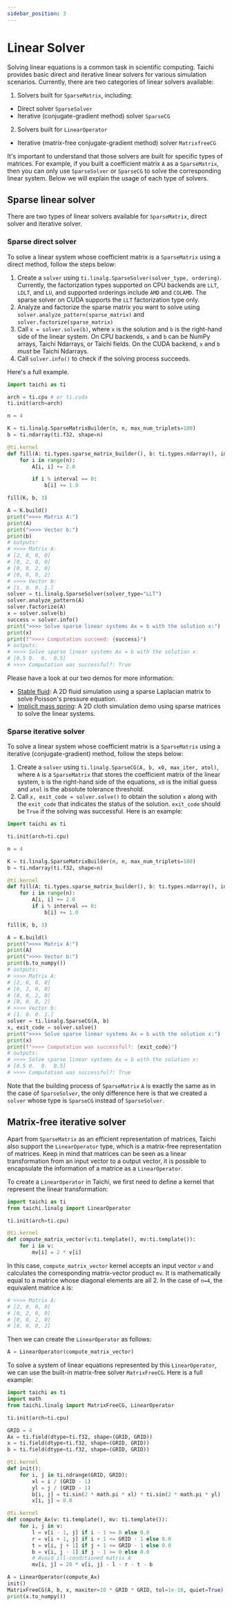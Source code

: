 ```yaml
---
sidebar_position: 3
---
```


# Linear Solver

Solving linear equations is a common task in scientific computing. Taichi provides basic direct and iterative linear solvers for
various simulation scenarios. Currently, there are two categories of linear solvers available:
1. Solvers built for `SparseMatrix`, including:
- Direct solver `SparseSolver`
- Iterative (conjugate-gradient method) solver `SparseCG`
2. Solvers built for `LinearOperator`
- Iterative (matrix-free conjugate-gradient method) solver `MatrixfreeCG`

It's important to understand that those solvers are built for specific types of matrices. For example, if you built a coefficient matrix `A` as a `SparseMatrix`, then you can only use `SparseSolver` or `SparseCG` to solve the corresponding linear system. Below we will explain the usage of each type of solvers.

## Sparse linear solver
There are two types of linear solvers available for `SparseMatrix`, direct solver and iterative solver.

### Sparse direct solver
To solve a linear system whose coefficient matrix is a `SparseMatrix` using a direct method, follow the steps below:
1. Create a `solver` using `ti.linalg.SparseSolver(solver_type, ordering)`. Currently, the factorization types supported on CPU backends are `LLT`, `LDLT`, and `LU`, and supported orderings include `AMD` and `COLAMD`. The sparse solver on CUDA supports the `LLT` factorization type only.
2. Analyze and factorize the sparse matrix you want to solve using `solver.analyze_pattern(sparse_matrix)` and `solver.factorize(sparse_matrix)`
3. Call `x = solver.solve(b)`, where `x` is the solution and `b` is the right-hand side of the linear system. On CPU backends, `x` and `b` can be NumPy arrays, Taichi Ndarrays, or Taichi fields. On the CUDA backend, `x` and `b` *must* be Taichi Ndarrays.
4. Call `solver.info()` to check if the solving process succeeds.

Here's a full example.

```python
import taichi as ti

arch = ti.cpu # or ti.cuda
ti.init(arch=arch)

n = 4

K = ti.linalg.SparseMatrixBuilder(n, n, max_num_triplets=100)
b = ti.ndarray(ti.f32, shape=n)

@ti.kernel
def fill(A: ti.types.sparse_matrix_builder(), b: ti.types.ndarray(), interval: ti.i32):
    for i in range(n):
        A[i, i] += 2.0

        if i % interval == 0:
            b[i] += 1.0

fill(K, b, 3)

A = K.build()
print(">>>> Matrix A:")
print(A)
print(">>>> Vector b:")
print(b)
# outputs:
# >>>> Matrix A:
# [2, 0, 0, 0]
# [0, 2, 0, 0]
# [0, 0, 2, 0]
# [0, 0, 0, 2]
# >>>> Vector b:
# [1. 0. 0. 1.]
solver = ti.linalg.SparseSolver(solver_type="LLT")
solver.analyze_pattern(A)
solver.factorize(A)
x = solver.solve(b)
success = solver.info()
print(">>>> Solve sparse linear systems Ax = b with the solution x:")
print(x)
print(f">>>> Computation succeed: {success}")
# outputs:
# >>>> Solve sparse linear systems Ax = b with the solution x:
# [0.5 0.  0.  0.5]
# >>>> Computation was successful?: True
```

Please have a look at our two demos for more information:
+ [Stable fluid](https://github.com/taichi-dev/taichi/blob/master/python/taichi/examples/simulation/stable_fluid.py): A 2D fluid simulation using a sparse Laplacian matrix to solve Poisson's pressure equation.
+ [Implicit mass spring](https://github.com/taichi-dev/taichi/blob/master/python/taichi/examples/simulation/implicit_mass_spring.py): A 2D cloth simulation demo using sparse matrices to solve the linear systems.

### Sparse iterative solver
To solve a linear system whose coefficient matrix is a `SparseMatrix` using a iterative (conjugate-gradient) method, follow the steps below:
1. Create a `solver` using `ti.linalg.SparseCG(A, b, x0, max_iter, atol)`, where `A` is a `SparseMatrix` that stores the coefficient matrix of the linear system, `b` is the right-hand side of the equations, `x0` is the initial guess and `atol` is the absolute tolerance threshold.
2. Call `x, exit_code = solver.solve()` to obtain the solution `x` along with the `exit_code` that indicates the status of the solution. `exit_code` should be `True` if the solving was successful. Here is an example:

```python
import taichi as ti

ti.init(arch=ti.cpu)

n = 4

K = ti.linalg.SparseMatrixBuilder(n, n, max_num_triplets=100)
b = ti.ndarray(ti.f32, shape=n)

@ti.kernel
def fill(A: ti.types.sparse_matrix_builder(), b: ti.types.ndarray(), interval: ti.i32):
    for i in range(n):
        A[i, i] += 2.0
        if i % interval == 0:
            b[i] += 1.0

fill(K, b, 3)

A = K.build()
print(">>>> Matrix A:")
print(A)
print(">>>> Vector b:")
print(b.to_numpy())
# outputs:
# >>>> Matrix A:
# [2, 0, 0, 0]
# [0, 2, 0, 0]
# [0, 0, 2, 0]
# [0, 0, 0, 2]
# >>>> Vector b:
# [1. 0. 0. 1.]
solver = ti.linalg.SparseCG(A, b)
x, exit_code = solver.solve()
print(">>>> Solve sparse linear systems Ax = b with the solution x:")
print(x)
print(f">>>> Computation was successful?: {exit_code}")
# outputs:
# >>>> Solve sparse linear systems Ax = b with the solution x:
# [0.5 0.  0.  0.5]
# >>>> Computation was successful?: True
```
Note that the building process of `SparseMatrix` `A` is exactly the same as in the case of `SparseSolver`, the only difference here is that we created a `solver` whose type is `SparseCG` instead of `SparseSolver`.

## Matrix-free iterative solver
Apart from `SparseMatrix` as an efficient representation of matrices, Taichi also support the `LinearOperator` type, which is a matrix-free representation of matrices.
Keep in mind that matrices can be seen as a linear transformation from an input vector to a output vector, it is possible to encapsulate the information of a matrice as a `LinearOperator`.

To create a `LinearOperator` in Taichi, we first need to define a kernel that represent the linear transformation:
```python
import taichi as ti
from taichi.linalg import LinearOperator

ti.init(arch=ti.cpu)

@ti.kernel
def compute_matrix_vector(v:ti.template(), mv:ti.template()):
    for i in v:
        mv[i] = 2 * v[i]
```
In this case, `compute_matrix_vector` kernel accepts an input vector `v` and calculates the corresponding matrix-vector product `mv`. It is mathematically equal to a matrice whose diagonal elements are all 2. In the case of `n=4`, the equivalent matrice `A` is:
```python cont
# >>>> Matrix A:
# [2, 0, 0, 0]
# [0, 2, 0, 0]
# [0, 0, 2, 0]
# [0, 0, 0, 2]
```
Then we can create the `LinearOperator` as follows:
```python cont
A = LinearOperator(compute_matrix_vector)
```
To solve a system of linear equations represented by this `LinearOperator`, we can use the built-in matrix-free solver `MatrixFreeCG`. Here is a full example:

```python
import taichi as ti
import math
from taichi.linalg import MatrixFreeCG, LinearOperator

ti.init(arch=ti.cpu)

GRID = 4
Ax = ti.field(dtype=ti.f32, shape=(GRID, GRID))
x = ti.field(dtype=ti.f32, shape=(GRID, GRID))
b = ti.field(dtype=ti.f32, shape=(GRID, GRID))

@ti.kernel
def init():
    for i, j in ti.ndrange(GRID, GRID):
        xl = i / (GRID - 1)
        yl = j / (GRID - 1)
        b[i, j] = ti.sin(2 * math.pi * xl) * ti.sin(2 * math.pi * yl)
        x[i, j] = 0.0

@ti.kernel
def compute_Ax(v: ti.template(), mv: ti.template()):
    for i, j in v:
        l = v[i - 1, j] if i - 1 >= 0 else 0.0
        r = v[i + 1, j] if i + 1 <= GRID - 1 else 0.0
        t = v[i, j + 1] if j + 1 <= GRID - 1 else 0.0
        b = v[i, j - 1] if j - 1 >= 0 else 0.0
        # Avoid ill-conditioned matrix A
        mv[i, j] = 20 * v[i, j] - l - r - t - b

A = LinearOperator(compute_Ax)
init()
MatrixFreeCG(A, b, x, maxiter=10 * GRID * GRID, tol=1e-18, quiet=True)
print(x.to_numpy())
```
